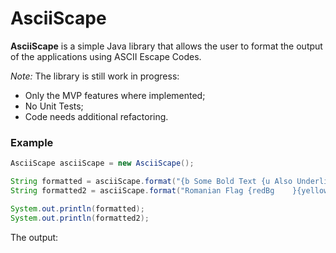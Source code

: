 # AsciiScape

**AsciiScape** is a simple Java library that allows the user to format the output of the applications using ASCII Escape Codes.

*Note:* The library is still work in progress:
- Only the MVP features where implemented;
- No Unit Tests;
- Code needs additional refactoring.


### Example

```java
AsciiScape asciiScape = new AsciiScape();

String formatted = asciiScape.format("{b Some Bold Text {u Also Underlined}}");
String formatted2 = asciiScape.format("Romanian Flag {redBg    }{yellowBg    }{blueBg    }");

System.out.println(formatted);
System.out.println(formatted2);
```

The output:

